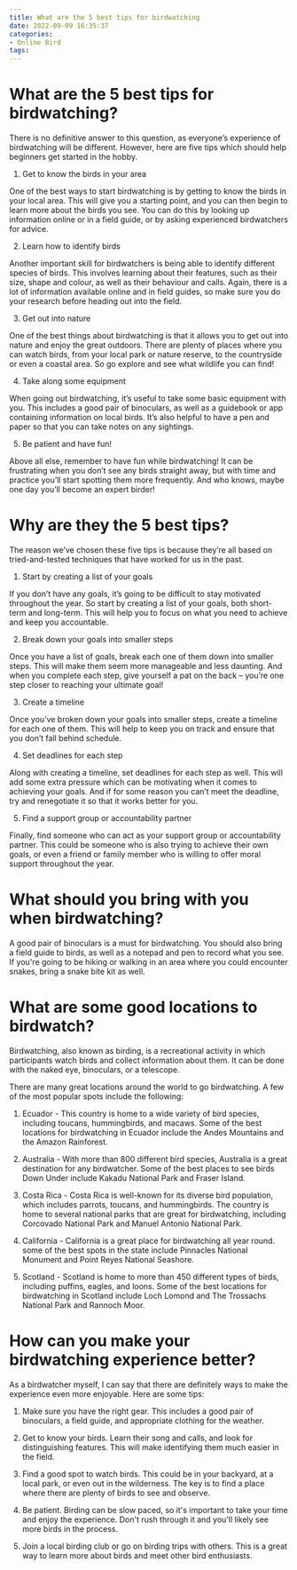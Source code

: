 ```yaml
---
title: What are the 5 best tips for birdwatching
date: 2022-09-09 16:35:37
categories:
- Online Bird
tags:
---
```



#  What are the 5 best tips for birdwatching?

There is no definitive answer to this question, as everyone’s experience of birdwatching will be different. However, here are five tips which should help beginners get started in the hobby.

1. Get to know the birds in your area

One of the best ways to start birdwatching is by getting to know the birds in your local area. This will give you a starting point, and you can then begin to learn more about the birds you see. You can do this by looking up information online or in a field guide, or by asking experienced birdwatchers for advice.

2. Learn how to identify birds

Another important skill for birdwatchers is being able to identify different species of birds. This involves learning about their features, such as their size, shape and colour, as well as their behaviour and calls. Again, there is a lot of information available online and in field guides, so make sure you do your research before heading out into the field.

3. Get out into nature

One of the best things about birdwatching is that it allows you to get out into nature and enjoy the great outdoors. There are plenty of places where you can watch birds, from your local park or nature reserve, to the countryside or even a coastal area. So go explore and see what wildlife you can find!

4. Take along some equipment

When going out birdwatching, it’s useful to take some basic equipment with you. This includes a good pair of binoculars, as well as a guidebook or app containing information on local birds. It’s also helpful to have a pen and paper so that you can take notes on any sightings.

5. Be patient and have fun!


Above all else, remember to have fun while birdwatching! It can be frustrating when you don’t see any birds straight away, but with time and practice you’ll start spotting them more frequently. And who knows, maybe one day you’ll become an expert birder!

#  Why are they the 5 best tips?

The reason we’ve chosen these five tips is because they’re all based on tried-and-tested techniques that have worked for us in the past.

1. Start by creating a list of your goals

If you don’t have any goals, it’s going to be difficult to stay motivated throughout the year. So start by creating a list of your goals, both short-term and long-term. This will help you to focus on what you need to achieve and keep you accountable.

2. Break down your goals into smaller steps

Once you have a list of goals, break each one of them down into smaller steps. This will make them seem more manageable and less daunting. And when you complete each step, give yourself a pat on the back – you’re one step closer to reaching your ultimate goal!

3. Create a timeline

Once you’ve broken down your goals into smaller steps, create a timeline for each one of them. This will help to keep you on track and ensure that you don’t fall behind schedule.

4. Set deadlines for each step

Along with creating a timeline, set deadlines for each step as well. This will add some extra pressure which can be motivating when it comes to achieving your goals. And if for some reason you can’t meet the deadline, try and renegotiate it so that it works better for you.

5. Find a support group or accountability partner

Finally, find someone who can act as your support group or accountability partner. This could be someone who is also trying to achieve their own goals, or even a friend or family member who is willing to offer moral support throughout the year.

#  What should you bring with you when birdwatching?

A good pair of binoculars is a must for birdwatching. You should also bring a field guide to birds, as well as a notepad and pen to record what you see. If you're going to be hiking or walking in an area where you could encounter snakes, bring a snake bite kit as well.

#  What are some good locations to birdwatch?

Birdwatching, also known as birding, is a recreational activity in which participants watch birds and collect information about them. It can be done with the naked eye, binoculars, or a telescope.

There are many great locations around the world to go birdwatching. A few of the most popular spots include the following:

1. Ecuador - This country is home to a wide variety of bird species, including toucans, hummingbirds, and macaws. Some of the best locations for birdwatching in Ecuador include the Andes Mountains and the Amazon Rainforest.

2. Australia - With more than 800 different bird species, Australia is a great destination for any birdwatcher. Some of the best places to see birds Down Under include Kakadu National Park and Fraser Island.

3. Costa Rica - Costa Rica is well-known for its diverse bird population, which includes parrots, toucans, and hummingbirds. The country is home to several national parks that are great for birdwatching, including Corcovado National Park and Manuel Antonio National Park.

4. California - California is a great place for birdwatching all year round. some of the best spots in the state include Pinnacles National Monument and Point Reyes National Seashore.

5. Scotland - Scotland is home to more than 450 different types of birds, including puffins, eagles, and loons. Some of the best locations for birdwatching in Scotland include Loch Lomond and The Trossachs National Park and Rannoch Moor.

#  How can you make your birdwatching experience better?

As a birdwatcher myself, I can say that there are definitely ways to make the experience even more enjoyable. Here are some tips:

1. Make sure you have the right gear. This includes a good pair of binoculars, a field guide, and appropriate clothing for the weather.

2. Get to know your birds. Learn their song and calls, and look for distinguishing features. This will make identifying them much easier in the field.

3. Find a good spot to watch birds. This could be in your backyard, at a local park, or even out in the wilderness. The key is to find a place where there are plenty of birds to see and observe.

4. Be patient. Birding can be slow paced, so it's important to take your time and enjoy the experience. Don't rush through it and you'll likely see more birds in the process.

5. Join a local birding club or go on birding trips with others. This is a great way to learn more about birds and meet other bird enthusiasts.